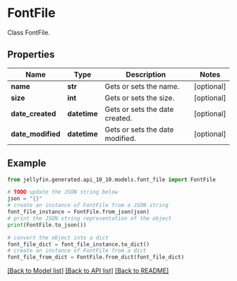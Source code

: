# FontFile

Class FontFile.

## Properties

Name | Type | Description | Notes
------------ | ------------- | ------------- | -------------
**name** | **str** | Gets or sets the name. | [optional] 
**size** | **int** | Gets or sets the size. | [optional] 
**date_created** | **datetime** | Gets or sets the date created. | [optional] 
**date_modified** | **datetime** | Gets or sets the date modified. | [optional] 

## Example

```python
from jellyfin.generated.api_10_10.models.font_file import FontFile

# TODO update the JSON string below
json = "{}"
# create an instance of FontFile from a JSON string
font_file_instance = FontFile.from_json(json)
# print the JSON string representation of the object
print(FontFile.to_json())

# convert the object into a dict
font_file_dict = font_file_instance.to_dict()
# create an instance of FontFile from a dict
font_file_from_dict = FontFile.from_dict(font_file_dict)
```
[[Back to Model list]](../README.md#documentation-for-models) [[Back to API list]](../README.md#documentation-for-api-endpoints) [[Back to README]](../README.md)


